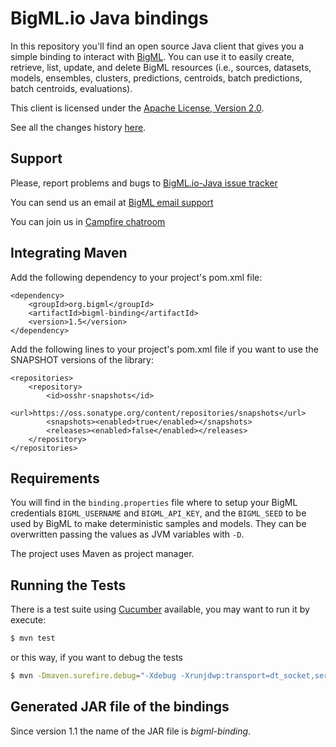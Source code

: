 # BigML.io Java bindings

In this repository you'll find an open source Java client that gives
you a simple binding to interact with [BigML](https://bigml.io). You
can use it to easily create, retrieve, list, update, and delete BigML
resources (i.e., sources, datasets, models, ensembles, clusters, 
predictions, centroids, batch predictions, batch centroids, evaluations).

This client is licensed under the
[Apache License, Version 2.0](http://www.apache.org/licenses/LICENSE-2.0.html).

See all the changes history [here](Changes.md).

## Support

Please, report problems and bugs to 
[BigML.io-Java issue tracker](https://github.com/bigmlcom/bigml-java/issues)

You can send us an email at [BigML email support](mailto://support.bigml.com)

You can join us in [Campfire chatroom](https://bigmlinc.campfirenow.com/f20a0)


## Integrating Maven

Add the following dependency to your project's pom.xml file:

    <dependency>
        <groupId>org.bigml</groupId>
        <artifactId>bigml-binding</artifactId>
        <version>1.5</version>
    </dependency>

Add the following lines to your project's pom.xml file if you want to use the SNAPSHOT versions of the library:

    <repositories>
        <repository>
            <id>osshr-snapshots</id>
            <url>https://oss.sonatype.org/content/repositories/snapshots</url>
            <snapshots><enabled>true</enabled></snapshots>
            <releases><enabled>false</enabled></releases>
        </repository>
    </repositories>

## Requirements

You will find in the `binding.properties` file where to setup your BigML credentials
`BIGML_USERNAME` and `BIGML_API_KEY`, and the `BIGML_SEED` to be used by BigML to make deterministic samples and models.
They can be overwritten passing the values as JVM variables with `-D`.

The project uses Maven as project manager.

## Running the Tests

There is a test suite using [Cucumber](http://cukes.info/) available,
you may want to run it by execute:

```bash
$ mvn test
```

or this way, if you want to debug the tests

```bash
$ mvn -Dmaven.surefire.debug="-Xdebug -Xrunjdwp:transport=dt_socket,server=y,suspend=y,address=8000 -Xnoagent -Djava.compiler=NONE" test
```

## Generated JAR file of the bindings

Since version 1.1 the name of the JAR file is _bigml-binding_.
